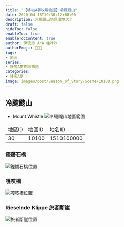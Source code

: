 ```yaml
---
title: "【哆啦A夢牧場物語】冷颼颼山"
date: 2020-04-18T19:30:12+08:00
description: 冷颼颼山地理環境大全
draft: false
hideToc: false
enableToc: true
enableTocContent: true
author: 伊琉沙 AKA 哇咔咔
authorEmoji: 👩🏿‍🚀
tags: 
- 地圖
series:
- 哆啦A夢牧場物語
categories:
- 哆啦A夢
image: images/post/Season_of_Story/Scene/10100.png
---
```

## 冷颼颼山
+ Mount Whistle
![冷颼颼山地區範圍](/images/post/Season_of_Story/Map/10100.png)
<table>
    <thead>
        <tr>
            <td>地區ID</td>
            <td>地圖ID</td>
            <td>地名ID</td>
        </tr>
    </thead>
    <tr>
            <td>30</td>
            <td>10100</td>
            <td>1510100000</td>
    </tr>
</table>

### 鏗鏘石橋
![鏗鏘石橋位置](/images/post/Season_of_Story/Map/10120.png)

### 嘎吱橋
![嘎吱橋位置](/images/post/Season_of_Story/Map/10130.png)

### Rieselnde Klippe 旅者斷崖
![旅者斷崖位置](/images/post/Season_of_Story/Map/10140.png)
